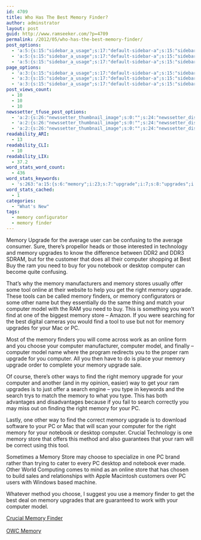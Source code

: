 ```yaml
---
id: 4709
title: Who Has The Best Memory Finder?
author: adminstrator
layout: post
guid: http://www.ramseeker.com/?p=4709
permalink: /2012/05/who-has-the-best-memory-finder/
post_options:
  - 'a:5:{s:15:"sidebar_a_usage";s:17:"default-sidebar-a";s:15:"sidebar_b_usage";s:17:"default-sidebar-b";s:9:"hwa_usage";s:17:"default-headerbar";s:8:"ad_above";s:0:"";s:8:"ad_below";s:0:"";}'
  - 'a:5:{s:15:"sidebar_a_usage";s:17:"default-sidebar-a";s:15:"sidebar_b_usage";s:17:"default-sidebar-b";s:9:"hwa_usage";s:17:"default-headerbar";s:8:"ad_above";s:0:"";s:8:"ad_below";s:0:"";}'
  - 'a:5:{s:15:"sidebar_a_usage";s:17:"default-sidebar-a";s:15:"sidebar_b_usage";s:17:"default-sidebar-b";s:9:"hwa_usage";s:17:"default-headerbar";s:8:"ad_above";s:0:"";s:8:"ad_below";s:0:"";}'
page_options:
  - 'a:3:{s:15:"sidebar_a_usage";s:17:"default-sidebar-a";s:15:"sidebar_b_usage";s:17:"default-sidebar-b";s:9:"hwa_usage";s:17:"default-headerbar";}'
  - 'a:3:{s:15:"sidebar_a_usage";s:17:"default-sidebar-a";s:15:"sidebar_b_usage";s:17:"default-sidebar-b";s:9:"hwa_usage";s:17:"default-headerbar";}'
  - 'a:3:{s:15:"sidebar_a_usage";s:17:"default-sidebar-a";s:15:"sidebar_b_usage";s:17:"default-sidebar-b";s:9:"hwa_usage";s:17:"default-headerbar";}'
post_views_count:
  - 10
  - 10
  - 10
newssetter_tfuse_post_options:
  - 'a:2:{s:26:"newssetter_thumbnail_image";s:0:"";s:24:"newssetter_disable_image";s:4:"true";}'
  - 'a:2:{s:26:"newssetter_thumbnail_image";s:0:"";s:24:"newssetter_disable_image";s:4:"true";}'
  - 'a:2:{s:26:"newssetter_thumbnail_image";s:0:"";s:24:"newssetter_disable_image";s:4:"true";}'
readability_ARI:
  - 13
readability_CLI:
  - 10
readability_LIX:
  - 37.2
word_stats_word_count:
  - 436
word_stats_keywords:
  - 's:263:"a:15:{s:6:"memory";i:23;s:7:"upgrade";i:7;s:8:"upgrades";i:4;s:8:"computer";i:11;s:4:"best";i:3;s:8:"notebook";i:3;s:7:"desktop";i:3;s:4:"tool";i:3;s:6:"online";i:3;s:5:"right";i:4;s:5:"model";i:4;s:4:"find";i:4;s:5:"store";i:4;s:6:"choose";i:3;s:6:"search";i:3;}";'
word_stats_cached:
  - 1
categories:
  - "What's New"
tags:
  - memory configurator
  - memory finder
---
```

<div style="float: right; margin-right: 5px;">
  <p>
  </p>
</div>

<div style="float: right; margin-right: 5px;">
  <p>
  </p>
</div>

<div style="float: right; margin-right: 5px;">
  <p>
  </p>
</div>

Memory Upgrade for the average user can be confusing to the average consumer. Sure, there&#8217;s propellor heads or those interested in technology and memory upgrades to know the difference between DDR2 and DDR3 SDRAM, but for the customer that does all their computer shopping at Best Buy the ram you need to buy for you notebook or desktop computer can become quite confusing.

That&#8217;s why the memory manufacturers and memory stores usually offer some tool online at their website to help you get the right memory upgrade. These tools can be called memory finders, or memory configurators or some other name but they essentially do the same thing and match your computer model with the RAM you need to buy. This is something you won&#8217;t find at one of the biggest memory store &#8211; Amazon. If you were searching for the best digital cameras you would find a tool to use but not for memory upgrades for your Mac or PC.

Most of the memory finders you will come across work as an online form and you choose your computer manufacturer, computer model, and finally &#8211; computer model name where the program redirects you to the proper ram upgrade for you computer. All you then have to do is place your memory upgrade order to complete your memory upgrade sale.

Of course, there&#8217;s other ways to find the right memory upgrade for your computer and another (and in my opinion, easier) way to get your ram upgrades is to just offer a search engine &#8211; you type in keywords and the search trys to match the memory to what you type. This has both advantages and disadvantages because if you fail to search correctly you may miss out on finding the right memory for your PC.

Lastly, one other way to find the correct memory upgrade is to download software to your PC or Mac that will scan your computer for the right memory for your notebook or desktop computer. Crucial Technology is one memory store that offers this method and also guarantees that your ram will be correct using this tool.

Sometimes a Memory Store may choose to specialize in one PC brand rather than trying to cater to every PC desktop and notebook ever made. Other World Computing comes to mind as an online store that has chosen to build sales and relationships with Apple Macintosh customers over PC users with Windows based machine.

Whatever method you choose, I suggest you use a memory finder to get the best deal on memory upgrades that are guaranteed to work with your computer model.

[Crucial Memory Finder  
][1]  
[OWC Memory  
][2]

 [1]: http://www.anrdoezrs.net/click-1548159-10273954
 [2]: http://www.macsales.com